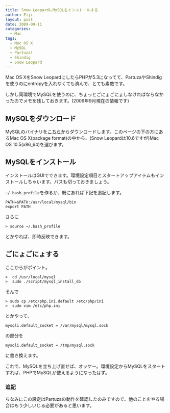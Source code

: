 ```yaml
---
title: Snow LeopardにMySQLをインストールする
author: Eiji
layout: post
date: 2009-09-11
categories:
  - Mac
tags:
  - Mac OS X
  - MySQL
  - Partuza!
  - Shindig
  - Snow Leopard
---
```

Mac OS XをSnow LeopardにしたらPHPが5.3になってて、PartuzaやShindigを使うのにentropyを入れなくても済んで、とても素敵です。

しかし同環境でMySQLを使うのに、ちょっとごにょごにょしなければならなかったのでメモを残しておきます。(2009年9月現在の情報です)

## MySQLをダウンロード

MySQLのバイナリを[こちら](http://dev.mysql.com/downloads/)からダウンロードします。このページの下の方にあるMac OS X(package format)の中から、(Snow Leopardは10.6ですが)Mac OS 10.5(x86_64)を選びます。

## MySQLをインストール

インストールはGUIでできます。環境設定項目とスタートアップアイテムもインストールしちゃいます。パスも切っておきましょう。

`~/.bash_profile`を作るか、既にあれば下記を追記します。

```shell
PATH=$PATH:/usr/local/mysql/bin
export PATH
```

さらに

```shell
> source ~/.bash_profile
```

とかやれば、即時反映できます。

## ごにょごにょする

ここからがポイント。

```shell
>  cd /usr/local/mysql
>  sudo ./script/mysql_install_db
```

そんで

```shell
> sudo cp /etc/php.ini.default /etc/php/ini
>  sudo vim /etc/php.ini
```

とかやって、

```shell
mysqli.default_socket = /var/mysql/mysql.sock
```

の部分を

```shell
mysqli.default_socket = /tmp/mysql.sock
```

に書き換えます。

これで、MySQLを立ち上げ直せば、オッケー。環境設定からMySQLをスタートすれば、PHPでMySQLが使えるようになったはず。

### 追記

ちなみにこの設定はPartuzaの動作を確認したのみですので、他のことをやる場合はもう少しいじる必要があると思います。